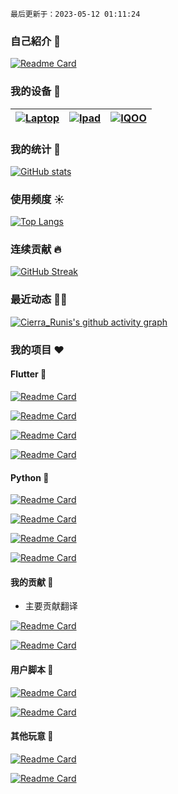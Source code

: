 `最后更新于：2023-05-12 01:11:24`

### 自己紹介 👋

[![Readme Card](https://github-readme-stats.vercel.app/api/pin/?username=Cierra-Runis&repo=cierra-runis.github.io&show_icons=true&title_color=fff&icon_color=ff8000&text_color=9f9f9f&bg_color=151515&locate=cn&border_radius=12)](https://note-of-me.top)

### 我的设备 📱

| [![Laptop](https://img.shields.io/badge/Lenovo%20Legion%205-black?style=flat-square&logo=lenovo&logoColor=white)](https://www.lenovo.com/) | [![Ipad](https://img.shields.io/badge/iPad%20Pro%202021-black?style=flat-square&logo=apple)](https://www.apple.com/ipad-pro/) | [![IQOO](https://img.shields.io/badge/IQOO%20Neo%205-black?style=flat-square&logoColor=white&logo=android)](https://www.iqoo.com/) |
| :----------------------------------------------------------: | :----------------------------------------------------------: | :----------------------------------------------------------: |

### 我的统计 📖

[![GitHub stats](https://github-readme-stats.vercel.app/api?username=Cierra-Runis&show_icons=true&title_color=fff&icon_color=ff8000&text_color=9f9f9f&bg_color=151515&count_private=true&custom_title=我的统计数据&locate=cn&border_radius=12)](https://github.com/anuraghazra/github-readme-stats)

### 使用频度 ☀

[![Top Langs](https://github-readme-stats.vercel.app/api/top-langs/?username=Cierra-Runis&show_icons=true&title_color=fff&icon_color=ff8000&text_color=9f9f9f&bg_color=151515&layout=compact&langs_count=10&custom_title=语言使用频度统计&locate=cn&border_radius=12&exclude_repo=cierra-runis.github.io-source,cierra-runis.github.io,note-of-me-cdn)](https://github.com/anuraghazra/github-readme-stats)

### 连续贡献 🔥

[![GitHub Streak](https://streak-stats.demolab.com?user=Cierra-Runis&theme=dark&border_radius=10&locale=zh_Hans&border_radius=12)](https://git.io/streak-stats)

### 最近动态 🏃🏻

[![Cierra_Runis's github activity graph](https://github-readme-activity-graph.cyclic.app/graph?username=Cierra-Runis&bg_color=151515&color=9f9f9f&title_color=fff&line=ff8000&point=ff8000&custom_title=最近动态&radius=12)](https://github.com/ashutosh00710/github-readme-activity-graph)

### 我的项目 ❤

#### Flutter 🐝

[![Readme Card](https://github-readme-stats.vercel.app/api/pin/?username=Cierra-Runis&repo=mercurius&show_icons=true&title_color=fff&icon_color=ff8000&text_color=9f9f9f&bg_color=151515&locate=cn&border_radius=12)](https://github.com/Cierra-Runis/mercurius)

[![Readme Card](https://github-readme-stats.vercel.app/api/pin/?username=Cierra-Runis&repo=qweather_icons&show_icons=true&title_color=fff&icon_color=ff8000&text_color=9f9f9f&bg_color=151515&locate=cn&border_radius=12)](https://pub.dev/packages/qweather_icons)

[![Readme Card](https://github-readme-stats.vercel.app/api/pin/?username=Cierra-Runis&repo=danmaku&show_icons=true&title_color=fff&icon_color=ff8000&text_color=9f9f9f&bg_color=151515&locate=cn&border_radius=12)](https://github.com/Cierra-Runis/danmaku)

[![Readme Card](https://github-readme-stats.vercel.app/api/pin/?username=Cierra-Runis&repo=word_cloud&show_icons=true&title_color=fff&icon_color=ff8000&text_color=9f9f9f&bg_color=151515&locate=cn&border_radius=12)](https://github.com/Cierra-Runis/word_cloud)

#### Python 🐍

[![Readme Card](https://github-readme-stats.vercel.app/api/pin/?username=Cierra-Runis&repo=word-cloud&show_icons=true&title_color=fff&icon_color=ff8000&text_color=9f9f9f&bg_color=151515&locate=cn&border_radius=12)](https://github.com/Cierra-Runis/word-cloud)

[![Readme Card](https://github-readme-stats.vercel.app/api/pin/?username=Cierra-Runis&repo=listener_email&show_icons=true&title_color=fff&icon_color=ff8000&text_color=9f9f9f&bg_color=151515&locate=cn&border_radius=12)](https://github.com/Cierra-Runis/listener_email)

[![Readme Card](https://github-readme-stats.vercel.app/api/pin/?username=Cierra-Runis&repo=osu_testflight_listener&show_icons=true&title_color=fff&icon_color=ff8000&text_color=9f9f9f&bg_color=151515&locate=cn&border_radius=12)](https://github.com/Cierra-Runis/osu_testflight_listener)

[![Readme Card](https://github-readme-stats.vercel.app/api/pin/?username=Cierra-Runis&repo=nideriji-exporter&show_icons=true&title_color=fff&icon_color=ff8000&text_color=9f9f9f&bg_color=151515&locate=cn&border_radius=12)](https://github.com/Cierra-Runis/nideriji-exporter)

#### 我的贡献 🐠

- 主要贡献翻译

[![Readme Card](https://github-readme-stats.vercel.app/api/pin/?username=Cierra-Runis&repo=flutter-quill&show_icons=true&title_color=fff&icon_color=ff8000&text_color=9f9f9f&bg_color=151515&locate=cn&border_radius=12)](https://github.com/Cierra-Runis/flutter-quill)

[![Readme Card](https://github-readme-stats.vercel.app/api/pin/?username=Cierra-Runis&repo=riverpod&show_icons=true&title_color=fff&icon_color=ff8000&text_color=9f9f9f&bg_color=151515&locate=cn&border_radius=12)](https://github.com/Cierra-Runis/riverpod)

#### 用户脚本 🧩

[![Readme Card](https://github-readme-stats.vercel.app/api/pin/?username=Cierra-Runis&repo=FuckQQ&show_icons=true&title_color=fff&icon_color=ff8000&text_color=9f9f9f&bg_color=151515&locate=cn&border_radius=12)](https://github.com/Cierra-Runis/FuckQQ)

[![Readme Card](https://github-readme-stats.vercel.app/api/pin/?username=Cierra-Runis&repo=getTweets&show_icons=true&title_color=fff&icon_color=ff8000&text_color=9f9f9f&bg_color=151515&locate=cn&border_radius=12)](https://github.com/Cierra-Runis/getTweets)

#### 其他玩意 🎡

[![Readme Card](https://github-readme-stats.vercel.app/api/pin/?username=Cierra-Runis&repo=readManga&show_icons=true&title_color=fff&icon_color=ff8000&text_color=9f9f9f&bg_color=151515&locate=cn&border_radius=12)](https://github.com/Cierra-Runis/readManga)

[![Readme Card](https://github-readme-stats.vercel.app/api/pin/?username=Cierra-Runis&repo=repository_template&show_icons=true&title_color=fff&icon_color=ff8000&text_color=9f9f9f&bg_color=151515&locate=cn&border_radius=12)](https://github.com/Cierra-Runis/repository_template)
